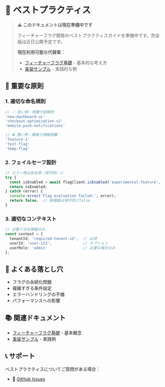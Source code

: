 # 🌟 ベストプラクティス

> **⚠️ このドキュメントは現在準備中です**
> 
> フィーチャーフラグ開発のベストプラクティスガイドを準備中です。完全版は近日公開予定です。
> 
> **現在利用可能な代替案：**
> - [フィーチャーフラグ基礎](./concepts/feature-flags-101.md) - 基本的な考え方
> - [実装サンプル](./examples/README.md) - 実践的な例

## 🎯 重要な原則

### 1. 適切な命名規則

```typescript
// ✅ 良い例：明確で説明的
'new-dashboard-ui'
'checkout-optimization-v2'
'mobile-push-notifications'

// ❌ 悪い例：曖昧で理解困難
'feature-1'
'test-flag'
'temp-flag'
```

### 2. フェイルセーフ設計

```typescript
// エラー時は安全側（保守的）に
try {
  const isEnabled = await flagClient.isEnabled('experimental-feature', context);
  return isEnabled;
} catch (error) {
  console.error('Flag evaluation failed:', error);
  return false;  // 新機能は保守的にfalse
}
```

### 3. 適切なコンテキスト

```typescript
// 必要十分な情報のみ
const context = {
  tenantId: 'required-tenant-id',  // 必須
  userId: 'user-123',              // オプション
  userRole: 'admin'                // 必要な場合のみ
};
```

## 🚨 よくある落とし穴

- フラグの永続化問題
- 複雑すぎる条件設定
- エラーハンドリングの不備
- パフォーマンスへの影響

## 📚 関連ドキュメント

- [フィーチャーフラグ基礎](./concepts/feature-flags-101.md) - 基本概念
- [実装サンプル](./examples/README.md) - 実践例

## 📞 サポート

ベストプラクティスについてご質問がある場合：
- 📧 [GitHub Issues](https://github.com/your-org/feature-flag-system/issues)